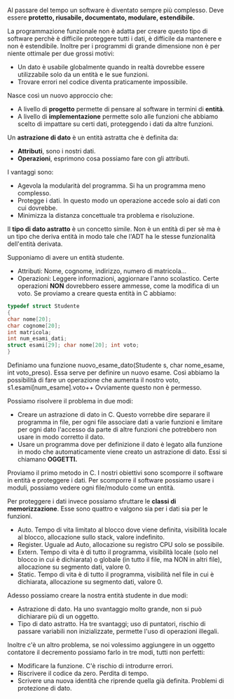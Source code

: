 Al passare del tempo un software è diventato sempre più complesso. Deve essere **protetto, riusabile, documentato, modulare, estendibile.** 

La programmazione funzionale non è adatta per creare questo tipo di software perchè è difficile proteggere tutti i dati, è difficile da mantenere e non è estendibile. Inoltre per i programmi di grande dimensione non è per niente ottimale per due grossi motivi:
- Un dato è usabile globalmente quando in realtà dovrebbe essere utilizzabile solo da un entità e le sue funzioni.
- Trovare errori nel codice diventa praticamente impossibile.
  
Nasce così un nuovo approccio che:
- A livello di **progetto** permette di pensare al software in termini di **entità**.
- A livello di **implementazione** permette solo alle funzioni che abbiamo scelto di impattare su certi dati, proteggendo i dati da altre funzioni.

Un **astrazione di dato** è un entità astratta che è definita da:
- **Attributi**, sono i nostri dati.
- **Operazioni**, esprimono cosa possiamo fare con gli attributi.

I vantaggi sono:
- Agevola la modularità del programma. Si ha un programma meno complesso.
- Protegge i dati. In questo modo un operazione accede solo ai dati con cui dovrebbe.
- Minimizza la distanza concettuale tra problema e risoluzione.

Il **tipo di dato astratto** è un concetto simile. Non è un entità di per sè ma è un tipo che deriva entità in modo tale che l'ADT ha le stesse funzionalità dell'entità derivata.

Supponiamo di avere un entità studente.
- Attributi: Nome, cognome, indirizzo, numero di matricola...
- Operazioni: Leggere informazioni, aggiornare l'anno scolastico.
Certe operazioni **NON** dovrebbero essere ammesse, come la modifica di un voto.
Se proviamo a creare questa entità in C abbiamo:

``` C++
typedef struct Studente
{
char nome[20];
char cognome[20];
int matricola;
int num_esami_dati;
struct esami[29]; char nome[20]; int voto;
}
```

Definiamo una funzione nuovo_esame_dato(Studente s, char nome_esame, int voto_preso).
Essa serve per definire un nuovo esame. Così abbiamo la possibilità di fare un operazione che aumenta il nostro voto, s1.esami[num_esame].voto++
Ovviamente questo non è permesso.

Possiamo risolvere il problema in due modi:
- Creare un astrazione di dato in C. Questo vorrebbe dire separare il programma in file, per ogni file associare dati a varie funzioni e limitare per ogni dato l'accesso da parte di altre funzioni che potrebbero non usare in modo corretto il dato.
- Usare un programma dove per definizione il dato è legato alla funzione in modo che automaticamente viene creato un astrazione di dato. Essi si chiamano **OGGETTI.**

Proviamo il primo metodo in C. I nostri obiettivi sono scomporre il software in entità e proteggere i dati. Per scomporre il software possiamo usare i moduli, possiamo vedere ogni file/modulo come un entità.

Per proteggere i dati invece possiamo sfruttare le **classi di memorizzazione**. Esse sono quattro e valgono sia per i dati sia per le funzioni.
- Auto. Tempo di vita limitato al blocco dove viene definita, visibilità locale al blocco, allocazione sullo stack, valore indefinito.
- Register. Uguale ad Auto, allocazione su registro CPU solo se possibile.
- Extern. Tempo di vita è di tutto il programma, visibilità locale (solo nel blocco in cui è dichiarata) o globale (in tutto il file, ma NON in altri file), allocazione su segmento dati, valore 0.
- Static. Tempo di vita è di tutto il programma, visibilità nel file in cui è dichiarata, allocazione su segmento dati, valore 0.

Adesso possiamo creare la nostra entità studente in due modi:
- Astrazione di dato. Ha uno svantaggio molto grande, non si può dichiarare più di un oggetto.
- Tipo di dato astratto. Ha tre svantaggi; uso di puntatori, rischio di passare variabili non inizializzate, permette l'uso di operazioni illegali.

Inoltre c'è un altro problema, se noi volessimo aggiungere in un oggetto contatore il decremento possiamo farlo in tre modi, tutti non perfetti:
- Modificare la funzione. C'è rischio di introdurre errori.
- Riscrivere il codice da zero. Perdita di tempo.
- Scrivere una nuova identità che riprende quella già definita. Problemi di protezione di dato.






